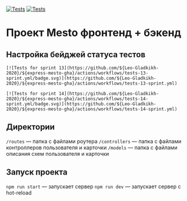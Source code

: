 [![Tests](https://github.com/yandex-praktikum/express-mesto-gha/actions/workflows/tests-13-sprint.yml/badge.svg)](https://github.com/yandex-praktikum/express-mesto-gha/actions/workflows/tests-13-sprint.yml) [![Tests](https://github.com/yandex-praktikum/express-mesto-gha/actions/workflows/tests-14-sprint.yml/badge.svg)](https://github.com/yandex-praktikum/express-mesto-gha/actions/workflows/tests-14-sprint.yml)
# Проект Mesto фронтенд + бэкенд



## Настройка бейджей статуса тестов

```
[![Tests for sprint 13](https://github.com/${Leo-Gladkikh-2020}/${express-mesto-gha}/actions/workflows/tests-13-sprint.yml/badge.svg)](https://github.com/${Leo-Gladkikh-2020}/${express-mesto-gha}/actions/workflows/tests-13-sprint.yml) 

[![Tests for sprint 14](https://github.com/${Leo-Gladkikh-2020}/${express-mesto-gha}/actions/workflows/tests-14-sprint.yml/badge.svg)](https://github.com/${Leo-Gladkikh-2020}/${express-mesto-gha}/actions/workflows/tests-14-sprint.yml)
```


## Директории

`/routes` — папка с файлами роутера
`/controllers` — папка с файлами контроллеров пользователя и карточки
`/models` — папка с файлами описания схем пользователя и карточки

## Запуск проекта

`npm run start` — запускает сервер
`npm run dev` — запускает сервер с hot-reload
